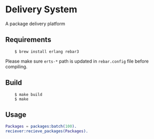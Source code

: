 Delivery System
===============

A package delivery platform

Requirements
-----------
```console
    $ brew install erlang rebar3
```

Please make sure `erts-*` path is updated in `rebar.config` file before compiling.

Build
-----
```console
	$ make build
	$ make
```

Usage
-----
```erl
Packages = packages:batch(100).
reciever:recieve_packages(Packages).
```
